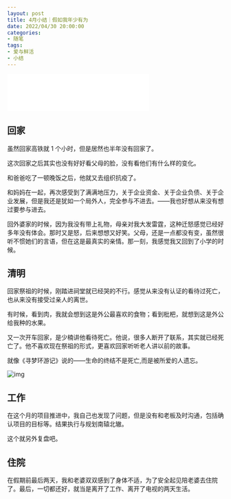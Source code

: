 ```yaml
---
layout: post
title: 4月小结｜假如我年少有为
date: 2022/04/30 20:00:00
categories:
- 随笔
tags:
- 爱与鲜活
- 小结
---
```


<iframe width=330 height=86 src="//music.163.com/outchain/player?type=2&id=1293886117&auto=1&height=66" frameborder="no" border="0" marginwidth="0" marginheight="0" ></iframe>

## 回家

虽然回家高铁就 1 个小时，但是居然也半年没有回家了。

这次回家之后其实也没有好好看父母的脸，没有看他们有什么样的变化。

和爸爸吃了一顿晚饭之后，他就又去组织抗疫了。

和妈妈在一起，再次感受到了满满地压力，关于企业资金、关于企业负债、关于企业发展，但是我还是犹如一个局外人，完全参与不进去。——我也好想从来没有想过要参与进去。

回外婆家的时候，因为我没有带上礼物，母亲对我大发雷霆，这种迁怒感觉已经好多年没有体会。那时又是怒，后来想想又好笑。父母，还是一点都没有变，虽然很听不惯她们的言语，但在这是最真实的亲情。那一刻，我感觉我又回到了小学的时候。

## 清明

回家祭祖的时候，刚踏进祠堂就已经哭的不行。感觉从来没有认证的看待过死亡，也从来没有接受过亲人的离世。

有时候，看到肉，我就会想到这是外公最喜欢的食物；看到枇杷，就想到这是外公给我种的水果。

又一次开车回家，是少楠讲他看待死亡。他说，很多人断开了联系，其实就已经死亡了。他不喜欢现在祭祖的形式，更喜欢回家听听老人讲以前的故事。

就像《寻梦环游记》说的——生命的终结不是死亡,而是被所爱的人遗忘。

![img](https://pics.naaln.com/blog/2022-04-05-382eca.jpg-basicBlog)

## 工作

在这个月的项目推进中，我自己也发现了问题，但是没有和老板及时沟通，包括确认项目的目标等。结果执行与规划南辕北辙。

这个就另外复盘吧。

## 住院

在假期前最后两天，我和老婆双双感到了身体不适，为了安全起见陪老婆去住院了。最后，一切都还好，就当是离开了工作、离开了电视的两天生活。
